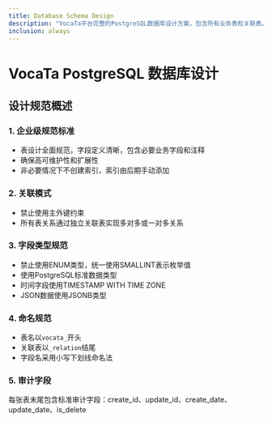 ```yaml
---
title: Database Schema Design
description: "VocaTa平台完整的PostgreSQL数据库设计方案，包含所有业务表和关联表。"
inclusion: always
---
```


# VocaTa PostgreSQL 数据库设计

## 设计规范概述

### 1. 企业级规范标准
- 表设计全面规范，字段定义清晰，包含必要业务字段和注释
- 确保高可维护性和扩展性
- 非必要情况下不创建索引，索引由后期手动添加

### 2. 关联模式
- 禁止使用主外键约束
- 所有表关系通过独立关联表实现多对多或一对多关系

### 3. 字段类型规范
- 禁止使用ENUM类型，统一使用SMALLINT表示枚举值
- 使用PostgreSQL标准数据类型
- 时间字段使用TIMESTAMP WITH TIME ZONE
- JSON数据使用JSONB类型

### 4. 命名规范
- 表名以`vocata_`开头
- 关联表以`_relation`结尾
- 字段名采用小写下划线命名法

### 5. 审计字段
每张表末尾包含标准审计字段：create_id、update_id、create_date、update_date、is_delete